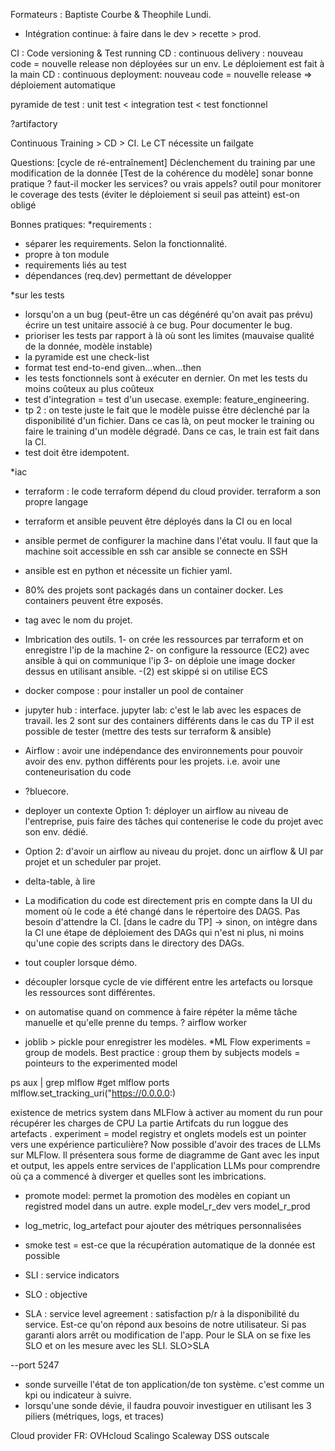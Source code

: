 Formateurs : Baptiste Courbe & Theophile
Lundi.
- Intégration continue: à faire dans le
dev > recette > prod.

CI : Code versioning & Test running
CD : continuous delivery : nouveau code = nouvelle release non déployées sur un env. Le déploiement est fait à la main
CD : continuous deployment: nouveau code = nouvelle release => déploiement automatique

pyramide de test : unit test < integration test < test fonctionnel

?artifactory

Continuous Training > CD > CI. Le CT nécessite un failgate

Questions: 
[cycle de ré-entraînement] Déclenchement du training par une modification de la donnée
[Test de la cohérence du modèle]
sonar
bonne pratique ? faut-il mocker les services? ou vrais appels? outil pour monitorer le coverage des tests (éviter le déploiement si seuil pas atteint)
est-on obligé 

Bonnes pratiques:
*requirements :
- séparer les requirements. Selon la fonctionnalité.
- propre à ton module
- requirements liés au test
- dépendances (req.dev) permettant de développer

*sur les tests
- lorsqu'on a un bug (peut-être un cas dégénéré qu'on avait pas prévu) écrire un test unitaire associé à ce bug. Pour documenter le bug.
- prioriser les tests par rapport à là où sont les limites (mauvaise qualité de la donnée, modèle instable)
- la pyramide est une check-list
- format test end-to-end given...when...then
- les tests fonctionnels sont à exécuter en dernier. On met les tests du moins coûteux au plus coûteux
- test d'integration = test d'un usecase. exemple: feature_engineering.
- tp 2 : on teste juste le fait que le modèle puisse être déclenché par la disponibilité d'un fichier. Dans ce cas là, on peut mocker le training ou faire le training d'un modèle dégradé.
Dans ce cas, le train est fait dans la CI.
- test doit être idempotent.

*iac
- terraform : le code terraform dépend du cloud provider. terraform a son propre langage
- terraform et ansible peuvent être déployés dans la CI ou en local
- ansible permet de configurer la machine dans l'état voulu. Il faut que la machine soit accessible en ssh car ansible se connecte en SSH
- ansible est en python et nécessite un fichier yaml.
- 80% des projets sont packagés dans un container docker. Les containers peuvent être exposés.
- tag avec le nom du projet.
- Imbrication des outils.
    1- on crée les ressources par terraform et on enregistre l'ip de la machine
    2- on configure la ressource (EC2) avec ansible à qui on communique l'ip
    3- on déploie une image docker dessus en utilisant ansible.
    -(2) est skippé si on utilise ECS
- docker compose : pour installer un pool de container
- jupyter hub : interface. jupyter lab: c'est le lab avec les espaces de travail.
les 2 sont sur des containers différents dans le cas du TP
il est possible de tester (mettre des tests sur terraform & ansible)
- Airflow : avoir une indépendance des environnements pour pouvoir avoir des env. python différents pour les projets. i.e. avoir une conteneurisation du code
- ?bluecore.
- deployer un contexte 
Option 1: déployer un airflow au niveau de l'entreprise, puis faire des tâches qui contenerise le code du projet avec son env. dédié.
- Option 2: d'avoir un airflow au niveau du projet. donc un airflow & UI par projet et un scheduler par projet.
- delta-table, à lire

- La modification du code est directement pris en compte dans la UI du moment où le code a été changé dans le répertoire des DAGS. Pas besoin d'attendre la CI. [dans le cadre du TP]
-> sinon, on intègre dans la CI une étape de déploiement des DAGs qui n'est ni plus, ni moins qu'une copie des scripts dans le directory des DAGs.

- tout coupler lorsque démo.
- découpler lorsque cycle de vie différent entre les artefacts ou lorsque les ressources sont différentes.
- on automatise quand on commence à faire répéter la même tâche manuelle et qu'elle prenne du temps.
? airflow worker
- joblib > pickle pour enregistrer les modèles.
*ML Flow
experiments = group de models. Best practice : group them by subjects
models = pointeurs to the experimented model

ps aux | grep mlflow #get mlflow ports
mlflow.set_tracking_uri("https://0.0.0.0:)

existence de metrics system dans MLFlow à activer au moment du run pour récupérer les charges de CPU
La partie Artifcats du run loggue des artefacts .
experiment = model registry et onglets models est un pointer vers une expérience particulière?
Now possible d'avoir des traces de LLMs sur MLFlow. Il présentera sous forme de diagramme de Gant avec les input et output, les appels entre services de l'application LLMs pour comprendre où ça a commencé à diverger et quelles sont les imbrications.

- promote model: permet la promotion des modèles en copiant un registred model dans un autre. exple model_r_dev vers model_r_prod

- log_metric, log_artefact pour ajouter des métriques personnalisées
- smoke test = est-ce que la récupération automatique de la donnée est possible

- SLI : service indicators
- SLO : objective
- SLA : service level agreement : satisfaction p/r à la disponibilité du service. Est-ce qu'on répond aux besoins de notre utilisateur. Si pas garanti alors arrêt ou modification de l'app. 
Pour le SLA on se fixe les SLO et on les mesure avec les SLI.
SLO>SLA

--port 5247
- sonde surveille l'état de ton application/de ton système. c'est comme un kpi ou indicateur à suivre.
- lorsqu'une sonde dévie, il faudra pouvoir investiguer en utilisant les 3 piliers (métriques, logs, et traces)

Cloud provider FR:
OVHcloud
Scalingo
Scaleway
DSS outscale